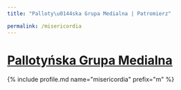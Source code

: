 ```yaml
---
title: "Palloty\u0144ska Grupa Medialna | Patromierz"

permalink: /misericordia
---
```


# [Pallotyńska Grupa Medialna](https://patronite.pl/misericordia)

{% include profile.md name="misericordia" prefix="m" %}

